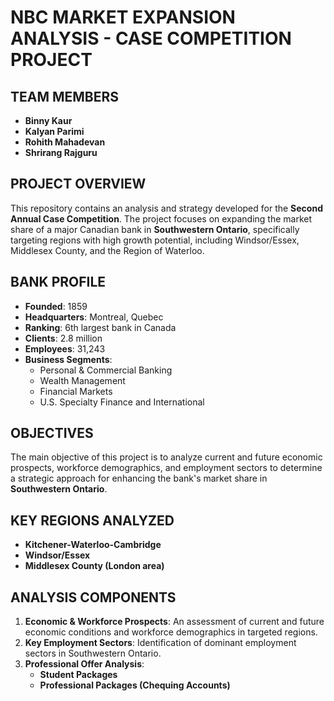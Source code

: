 # NBC MARKET EXPANSION ANALYSIS - CASE COMPETITION PROJECT

## TEAM MEMBERS
- **Binny Kaur**
- **Kalyan Parimi**
- **Rohith Mahadevan**
- **Shrirang Rajguru**

## PROJECT OVERVIEW
This repository contains an analysis and strategy developed for the **Second Annual Case Competition**. The project focuses on expanding the market share of a major Canadian bank in **Southwestern Ontario**, specifically targeting regions with high growth potential, including Windsor/Essex, Middlesex County, and the Region of Waterloo.

## BANK PROFILE
- **Founded**: 1859
- **Headquarters**: Montreal, Quebec
- **Ranking**: 6th largest bank in Canada
- **Clients**: 2.8 million
- **Employees**: 31,243
- **Business Segments**:
  - Personal & Commercial Banking
  - Wealth Management
  - Financial Markets
  - U.S. Specialty Finance and International

## OBJECTIVES
The main objective of this project is to analyze current and future economic prospects, workforce demographics, and employment sectors to determine a strategic approach for enhancing the bank's market share in **Southwestern Ontario**.

## KEY REGIONS ANALYZED
- **Kitchener-Waterloo-Cambridge**
- **Windsor/Essex**
- **Middlesex County (London area)**

## ANALYSIS COMPONENTS
1. **Economic & Workforce Prospects**: An assessment of current and future economic conditions and workforce demographics in targeted regions.
2. **Key Employment Sectors**: Identification of dominant employment sectors in Southwestern Ontario.
3. **Professional Offer Analysis**:
   - **Student Packages**
   - **Professional Packages (Chequing Accounts)**

